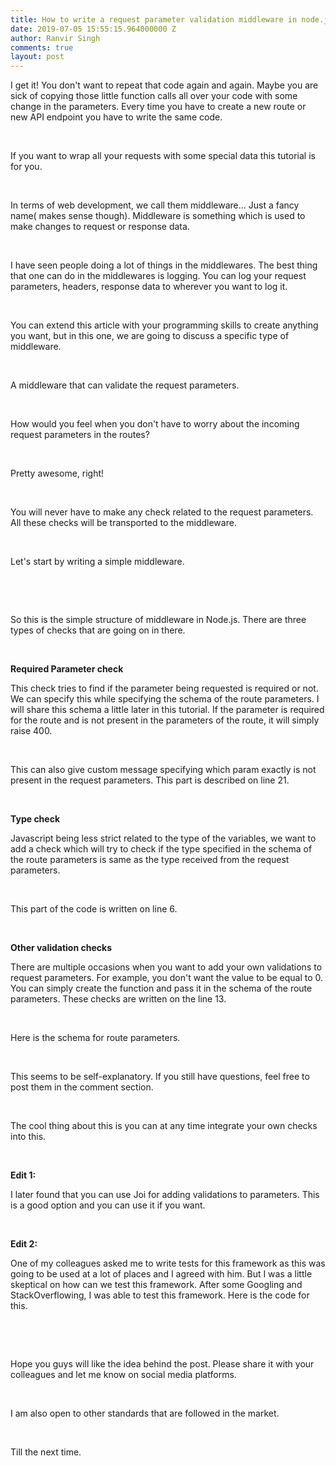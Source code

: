 ```yaml
---
title: How to write a request parameter validation middleware in node.js
date: 2019-07-05 15:55:15.964000000 Z
author: Ranvir Singh
comments: true
layout: post
---
```


I get it! You don't want to repeat that code again and again. Maybe you are sick of copying those&nbsp;little function calls all over your code with some change in the parameters. Every time you have to create a new route or new API endpoint you have to write the same code.

&nbsp;

If you want to wrap all your requests with some special data this tutorial is for you.

&nbsp;

In terms of web development, we call them middleware... Just a fancy name( makes sense though). Middleware is something which is used to make changes to request or response data.

&nbsp;

I have seen people doing a lot of things in the middlewares.&nbsp;The best thing that one can do in the middlewares is logging. You can log your request parameters, headers, response data to wherever you want to log it.

&nbsp;

You can extend this article with your programming skills to create anything you want, but in this one, we are going to discuss a specific type of middleware.&nbsp;

&nbsp;

A middleware that can validate the request parameters.

&nbsp;

How would you feel when you don't have to worry about the incoming request parameters in the routes?

&nbsp;

Pretty awesome, right!

&nbsp;

You will never have to make any check related to the request parameters. All these checks will be transported to the middleware.

&nbsp;

Let's start by writing a simple middleware.

&nbsp;

<script src="https://gist.github.com/singh1114/766113f61c4f61b8357e4ff0223ec3c1.js"></script>

&nbsp;

So this is the simple structure of middleware in Node.js. There are three types of checks that are going on in there.

&nbsp;

__Required Parameter check__

This check tries to find if the parameter being requested is required or not. We can specify this while specifying the schema of the route parameters. I will share this schema a little later in this tutorial. If the parameter is required for the route and is not present in the parameters of the route, it will simply raise 400.

&nbsp;

This can also give custom message specifying which param exactly is not present in the request parameters. This part is described on line 21.&nbsp;

&nbsp;

__Type check__

Javascript being less strict related to the type of the variables, we want to add a check which will try to check if the type specified in the schema of the route parameters is same as the type received from the request parameters.

&nbsp;

This part of the code is written on line 6.

&nbsp;

__Other validation checks__

There are multiple occasions when you want to add your own validations to request parameters. For example, you don't want the value to be equal to 0. You can simply create the function and pass it in the schema of the route parameters. These checks are written on the line 13.

&nbsp;

Here is the schema for route parameters.

<script src="https://gist.github.com/singh1114/e33ef5764df3476bf7a6c83cf3e9359d.js"></script>

&nbsp;

This seems to be self-explanatory. If you still have questions, feel free to post them in the comment section.

&nbsp;

The cool thing about this is you can at any time integrate your own checks into this.

&nbsp;

__Edit 1:&nbsp;__

I later found that you can use Joi for adding validations to parameters. This is a good option and you can use it if you want.

&nbsp;

__Edit 2:__

One of my colleagues asked me to write tests for this framework as this was going to be used at a lot of places and I agreed with him. But I was a little skeptical on how can we test this framework. After some Googling and StackOverflowing, I was able to test this framework. Here is the code for this.

&nbsp;

<script src="https://gist.github.com/singh1114/61495aff847d0a527cb039aaf8ffa408.js"></script>

&nbsp;

Hope&nbsp;you guys will like the idea behind the post. Please share it with your colleagues and let me know on social media platforms.

&nbsp;

I am also open to other standards&nbsp;that are followed in the market.

&nbsp;

Till the next time.